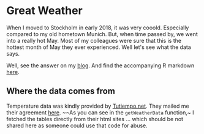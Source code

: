 # Great Weather
When I moved to Stockholm in early 2018, it was very cooold. Especially compared to my old hometown Munich. But, when time passed by, we went into a really hot May. Most of my colleagues were sure that this is the hottest month of May they ever experienced. Well let's see what the data says.

Well, see the answer on my [blog](http://www.higsch.me/2018/06/27/2018-06-27-a-really-warm-may-in-stockholm/). And find the accompanying R markdown [here](https://github.com/mtstahl/higsch.me/blob/master/content/post/2018-06-27-a-really-warm-may-in-stockholm.Rmd).

## Where the data comes from
Temperature data was kindly provided by [Tutiempo.net](https://www.tutiempo.net). They mailed me their agreement [here](./TuTiemponet_agreement_on_publication.pdf). ~~As you can see in the `getWeatherData` function,~  I fetched the tables directly from their html sites ... which should be not shared here as someone could use that code for abuse.
